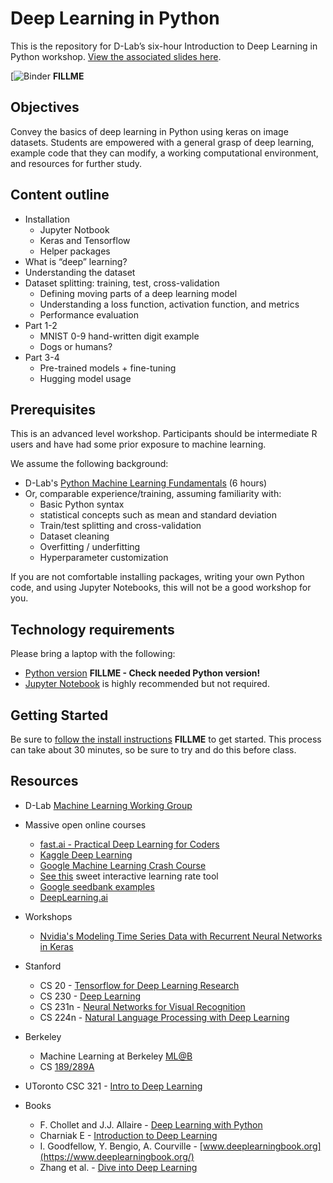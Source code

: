 # Deep Learning in Python

This is the repository for D-Lab’s six-hour Introduction to Deep Learning in Python workshop. [View the associated slides here](https://docs.google.com/presentation/d/1YiSzZk6FazAJV3r8QzdRbB5Yc6TSENsInSWMVuu7tR0/edit?usp=sharing).

[![Binder]() **FILLME**

## Objectives

Convey the basics of deep learning in Python using keras on image datasets. Students are empowered with a general grasp of deep learning, example code that they can modify, a working computational environment, and resources for further study.

## Content outline

* Installation
  * Jupyter Notbook
  * Keras and Tensorflow
  * Helper packages
* What is “deep” learning? 
* Understanding the dataset
* Dataset splitting: training, test, cross-validation
  * Defining moving parts of a deep learning model 
  * Understanding a loss function, activation function, and metrics
  * Performance evaluation
* Part 1-2
  * MNIST 0-9 hand-written digit example 
  * Dogs or humans?
* Part 3-4
  * Pre-trained models + fine-tuning
  * Hugging model usage

## Prerequisites

This is an advanced level workshop. Participants should be intermediate R users and have had some prior exposure to machine learning.

We assume the following background:

* D-Lab's [Python Machine Learning Fundamentals](https://github.com/dlab-berkeley/Python-Machine-Learning-Fundamentals) (6 hours) 
* Or, comparable experience/training, assuming familiarity with:
  * Basic Python syntax
  * statistical concepts such as mean and standard deviation
  * Train/test splitting and cross-validation
  * Dataset cleaning
  * Overfitting / underfitting
  * Hyperparameter customization

If you are not comfortable installing packages, writing your own Python code, and using Jupyter Notebooks, this will not be a good workshop for you.

## Technology requirements

Please bring a laptop with the following:

* [Python version](https://www.python.org/downloads/)
**FILLME - Check needed Python version!**
* [Jupyter Notebook](https://www.rstudio.com/products/rstudio/download/#download) is
highly recommended but not required.

## Getting Started

Be sure to [follow the install instructions]() **FILLME** to get started. This process can take about 30 minutes, so be sure to try and do this before class. 
## Resources

* D-Lab [Machine Learning Working Group](http://dlab.berkeley.edu/working-groups/machine-learning-working-group-0)

* Massive open online courses
    * [fast.ai - Practical Deep Learning for Coders](https://course.fast.ai/)
    * [Kaggle Deep Learning](https://www.kaggle.com/learn/deep-learning)
    * [Google Machine Learning Crash Course](https://developers.google.com/machine-learning/crash-course/)
    * [See this](https://developers.google.com/machine-learning/crash-course/fitter/graph) sweet interactive learning rate tool
    * [Google seedbank examples](https://tools.google.com/seedbank/seeds)
    * [DeepLearning.ai](https://www.deeplearning.ai/)
    
* Workshops
    * [Nvidia's Modeling Time Series Data with Recurrent Neural Networks in Keras](https://courses.nvidia.com/courses/course-v1:DLI+L-HX-05+V1/about)

* Stanford
    * CS 20 - [Tensorflow for Deep Learning Research](http://web.stanford.edu/class/cs20si/syllabus.html)
    * CS 230 - [Deep Learning](http://cs230.stanford.edu/)
    * CS 231n - [Neural Networks for Visual Recognition](http://cs231n.github.io/)
    * CS 224n - [Natural Language Processing with Deep Learning](http://web.stanford.edu/class/cs224n/)

* Berkeley
    * Machine Learning at Berkeley [ML@B](https://ml.berkeley.edu/)
    * CS [189/289A](https://people.eecs.berkeley.edu/~jrs/189/)

* UToronto CSC 321 - [Intro to Deep Learning](http://www.cs.toronto.edu/~rgrosse/courses/csc321_2018/)


* Books
    * F. Chollet and J.J. Allaire - [Deep Learning with Python](https://tanthiamhuat.files.wordpress.com/2018/03/deeplearningwithpython.pdf)
    * Charniak E - [Introduction to Deep Learning](https://mitpress.mit.edu/books/introduction-deep-learning)  
    * I. Goodfellow, Y. Bengio, A. Courville - [www.deeplearningbook.org](https://www.deeplearningbook.org/)
    * Zhang et al. - [Dive into Deep Learning](http://en.diveintodeeplearning.org/) 
    

